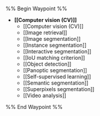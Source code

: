 %% Begin Waypoint %%
- **[[Computer vision (CV)]]**
	- [[Computer vision (CV)]]
	- [[Image retrieval]]
	- [[Image segmentation]]
	- [[Instance segmentation]]
	- [[Interactive segmentation]]
	- [[IoU matching criterion]]
	- [[Object detection]]
	- [[Panoptic segmentation]]
	- [[Self-supervised learning]]
	- [[Semantic segmentation]]
	- [[Superpixels segmentation]]
	- [[Video analysis]]

%% End Waypoint %%
